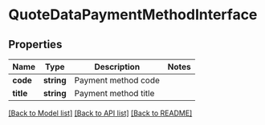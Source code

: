 # QuoteDataPaymentMethodInterface

## Properties
Name | Type | Description | Notes
------------ | ------------- | ------------- | -------------
**code** | **string** | Payment method code | 
**title** | **string** | Payment method title | 

[[Back to Model list]](../../README.md#documentation-for-models) [[Back to API list]](../../README.md#documentation-for-api-endpoints) [[Back to README]](../../README.md)

